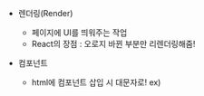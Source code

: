 - 렌더링(Render)
    - 페이지에 UI를 띄워주는 작업
    - React의 장점 : 오로지 바뀐 부분만 리렌더링해줌!
 
- 컴포넌트
    - html에 컴포넌트 삽입 시 대문자로! ex) <Title/>

- State
    - 기본적으로 데이터가 저장되는 곳
    - useState -> [data, modifier] 형태로 구성
        - modifier 함수 호출 시, data의 값을 변경할 수 있으며, 이때 자동으로 리렌더링!
        - 일반적으로 [Data, setData] 형태의 네이밍 사용